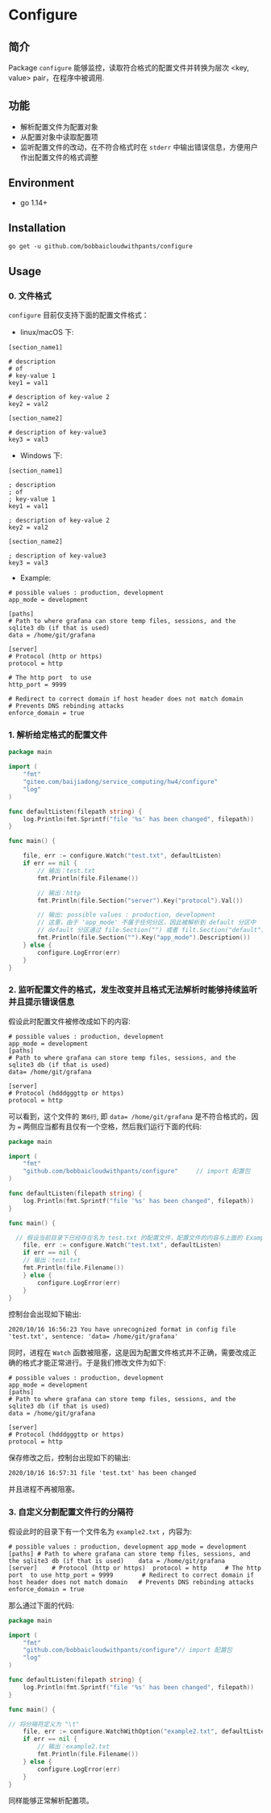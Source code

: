 # Configure

## 简介
Package `configure` 能够监控，读取符合格式的配置文件并转换为层次 <key, value> pair，在程序中被调用.

## 功能
- 解析配置文件为配置对象
- 从配置对象中读取配置项
- 监听配置文件的改动，在不符合格式时在 `stderr` 中输出错误信息，方便用户作出配置文件的格式调整

## Environment
- go 1.14+

## Installation
```
go get -u github.com/bobbaicloudwithpants/configure
```

## Usage

### 0. 文件格式
`configure` 目前仅支持下面的配置文件格式：
- linux/macOS 下:
```
[section_name1]

# description
# of
# key-value 1
key1 = val1

# description of key-value 2
key2 = val2

[section_name2]

# description of key-value3
key3 = val3
```
- Windows 下:
```
[section_name1]

; description
; of
; key-value 1
key1 = val1

; description of key-value 2
key2 = val2

[section_name2]

; description of key-value3
key3 = val3
```

- Example:

```
# possible values : production, development
app_mode = development

[paths]
# Path to where grafana can store temp files, sessions, and the sqlite3 db (if that is used)
data = /home/git/grafana

[server]
# Protocol (http or https)
protocol = http

# The http port  to use
http_port = 9999

# Redirect to correct domain if host header does not match domain
# Prevents DNS rebinding attacks
enforce_domain = true
```

### 1. 解析给定格式的配置文件

```go
package main

import (
	"fmt"
	"gitee.com/baijiadong/service_computing/hw4/configure"
	"log"
)

func defaultListen(filepath string) {
	log.Println(fmt.Sprintf("file '%s' has been changed", filepath))
}

func main() {

	file, err := configure.Watch("test.txt", defaultListen)
	if err == nil {
		// 输出：test.txt
		fmt.Println(file.Filename())

		// 输出：http
		fmt.Println(file.Section("server").Key("protocol").Val())

		// 输出: possible values : production, development
		// 这里，由于 'app_mode' 不属于任何分区，因此被解析到 default 分区中
		// default 分区通过 file.Section("") 或者 filt.Section("default") 来获取
		fmt.Println(file.Section("").Key("app_mode").Description())
	} else {
		configure.LogError(err)
	}
}
```

### 2. 监听配置文件的格式，发生改变并且格式无法解析时能够持续监听并且提示错误信息

假设此时配置文件被修改成如下的内容:
```
# possible values : production, development
app_mode = development
[paths]
# Path to where grafana can store temp files, sessions, and the sqlite3 db (if that is used)
data= /home/git/grafana

[server]
# Protocol (hdddgggttp or https)
protocol = http
```
可以看到，这个文件的 `第6行`, 即 `data= /home/git/grafana` 是不符合格式的，因为 `=` 两侧应当都有且仅有一个空格，然后我们运行下面的代码:
```go
package main

import (
	"fmt"
	"github.com/bobbaicloudwithpants/configure"     // import 配置包
)

func defaultListen(filepath string) {
	log.Println(fmt.Sprintf("file '%s' has been changed", filepath))
}

func main() {

  // 假设当前目录下已经存在名为 test.txt 的配置文件，配置文件的内容与上面的 Example 相同
	file, err := configure.Watch("test.txt", defaultListen)
	if err == nil {
    // 输出：test.txt
    fmt.Println(file.Filename())
	} else {
		configure.LogError(err)
	}
}
```
控制台会出现如下输出:
```
2020/10/16 16:56:23 You have unrecognized format in config file 'test.txt', sentence: 'data= /home/git/grafana'
```
同时，进程在 `Watch` 函数被阻塞，这是因为配置文件格式并不正确，需要改成正确的格式才能正常进行。于是我们修改文件为如下:

```
# possible values : production, development
app_mode = development
[paths]
# Path to where grafana can store temp files, sessions, and the sqlite3 db (if that is used)
data = /home/git/grafana

[server]
# Protocol (hdddgggttp or https)
protocol = http
```
保存修改之后，控制台出现如下的输出:
```
2020/10/16 16:57:31 file 'test.txt' has been changed
```
并且进程不再被阻塞。


### 3. 自定义分割配置文件行的分隔符
假设此时的目录下有一个文件名为 `example2.txt` ，内容为:
```
# possible values : production, development	app_mode = development		[paths]	# Path to where grafana can store temp files, sessions, and the sqlite3 db (if that is used)	data = /home/git/grafana		[server]	# Protocol (http or https)	protocol = http		# The http port  to use	http_port = 9999		# Redirect to correct domain if host header does not match domain	# Prevents DNS rebinding attacks	enforce_domain = true
```
那么通过下面的代码:
```go
package main

import (
	"fmt"
	"github.com/bobbaicloudwithpants/configure"// import 配置包
	"log"
)

func defaultListen(filepath string) {
	log.Println(fmt.Sprintf("file '%s' has been changed", filepath))
}

func main() {

// 将分隔符定义为 "\t"
	file, err := configure.WatchWithOption("example2.txt", defaultListen, configure.Option{Separation: "\t"})
	if err == nil {
		// 输出：example2.txt
		fmt.Println(file.Filename())
	} else {
		configure.LogError(err)
	}
}
```
同样能够正常解析配置项。